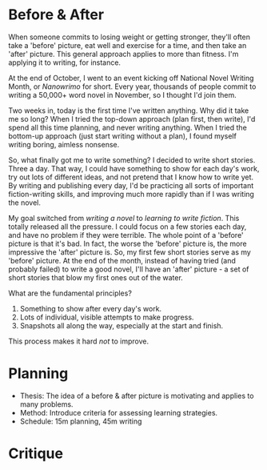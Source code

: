 # Before & After 

When someone commits to losing weight or getting stronger, they'll often take a 'before' picture, eat well and exercise for a time, and then take an 'after' picture. This general approach applies to more than fitness. I'm applying it to writing, for instance. 

At the end of October, I went to an event kicking off National Novel Writing Month, or *Nanowrimo* for short. Every year, thousands of people commit to writing a 50,000+ word novel in November, so I thought I'd join them. 

Two weeks in, today is the first time I've written anything. Why did it take me so long? When I tried the top-down approach (plan first, then write), I'd spend all this time planning, and never writing anything. When I tried the bottom-up approach (just start writing without a plan), I found myself writing boring, aimless nonsense. 

So, what finally got me to write something? I decided to write short stories. Three a day. That way, I could have something to show for each day's work, try out lots of different ideas, and not pretend that I know how to write yet. By writing and publishing every day, I'd be practicing all sorts of important fiction-writing skills, and improving much more rapidly than if I was writing the novel. 

My goal switched from *writing a novel* to *learning to write fiction*. This totally released all the pressure. I could focus on a few stories each day, and have no problem if they were terrible. The whole point of a 'before' picture is that it's bad. In fact, the worse the 'before' picture is, the more impressive the 'after' picture is. So, my first few short stories serve as my 'before' picture. At the end of the month, instead of having tried (and probably failed) to write a good novel, I'll have an 'after' picture - a set of short stories that blow my first ones out of the water. 

What are the fundamental principles? 

1. Something to show after every day's work. 
2. Lots of individual, visible attempts to make progress. 
3. Snapshots all along the way, especially at the start and finish. 

This process makes it hard *not* to improve. 

# Planning
- Thesis: The idea of a before & after picture is motivating and applies to many problems.
- Method: Introduce criteria for assessing learning strategies. 	
- Schedule: 15m planning, 45m writing

# Critique
